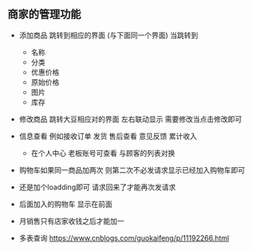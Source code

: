## 商家的管理功能

- 添加商品 跳转到相应的界面 (与下面同一个界面) 当跳转到
    + 名称
    + 分类
    + 优惠价格
    + 原始价格
    + 图片
    + 库存
- 修改商品 跳转大豆相应对的界面 左右联动显示 需要修改当点击修改即可
- 信息查看 例如接收订单  发货 售后查看 意见反馈 累计收入
    + 在个人中心 老板账号可查看 与顾客的列表对换

- 购物车如果同一商品加两次 则第二次不必发请求显示已经加入购物车即可
- 还是加个loadding即可 请求回来了才能再次发请求
- 后面加入的购物车 显示在前面

- 月销售只有店家收钱之后才能加一

- 多表查询 https://www.cnblogs.com/guokaifeng/p/11192266.html
